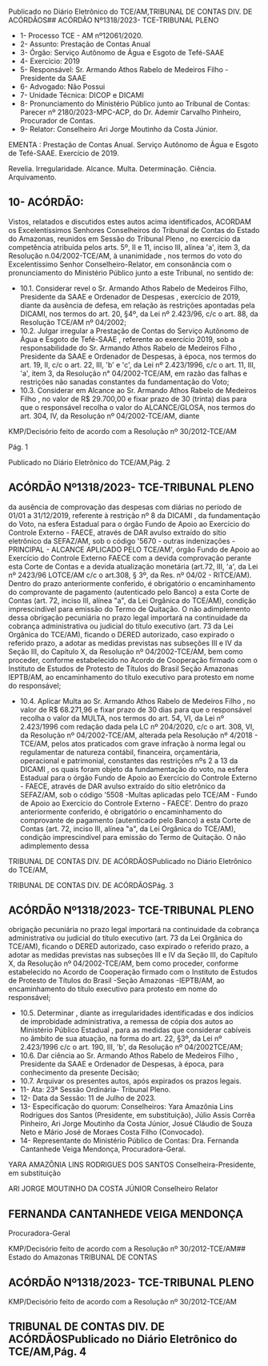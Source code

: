 Publicado  no  Diário  Eletrônico do TCE/AM,TRIBUNAL DE CONTAS DIV. DE ACÓRDÃOS## ACÓRDÃO Nº1318/2023- TCE-TRIBUNAL PLENO

- 1-  Processo TCE - AM nº12061/2020.
- 2- Assunto: Prestação de Contas Anual
- 3- Órgão: Serviço Autônomo de Água e Esgoto de Tefé-SAAE
- 4- Exercício: 2019
- 5- Responsável: Sr. Armando Athos Rabelo de Medeiros Filho - Presidente da SAAE
- 6- Advogado: Não Possui
- 7- Unidade Técnica: DICOP e DICAMI
- 8- Pronunciamento  do  Ministério  Público  junto  ao  Tribunal  de  Contas: Parecer  nº 2180/2023-MPC-ACP, do Dr. Ademir Carvalho Pinheiro, Procurador de Contas.
- 9- Relator: Conselheiro Ari Jorge Moutinho da Costa Júnior.

EMENTA : Prestação de Contas Anual. Serviço Autônomo de Água e Esgoto de Tefé-SAAE. Exercício de 2019.

Revelia. Irregularidade. Alcance. Multa. Determinação. Ciência. Arquivamento.

## 10-  ACÓRDÃO:

Vistos, relatados e discutidos estes autos acima identificados, ACORDAM os Excelentíssimos Senhores Conselheiros do Tribunal de Contas do Estado do Amazonas, reunidos em Sessão do Tribunal Pleno , no exercício da competência atribuída pelos arts. 5º, II e 11, inciso III, alínea 'a', item 3, da Resolução n.04/2002-TCE/AM, à unanimidade , nos termos do voto do Excelentíssimo Senhor Conselheiro-Relator, em consonância com o pronunciamento do Ministério Público junto a este Tribunal, no sentido de:

- 10.1. Considerar  revel o  Sr.  Armando  Athos  Rabelo  de  Medeiros Filho, Presidente da SAAE e Ordenador de Despesas ,  exercício de  2019,  diante  da  ausência  de  defesa,  em  relação  às  restrições apontadas  pela  DICAMI,  nos  termos  do  art.  20,  §4º,  da  Lei  nº 2.423/96, c/c o art. 88, da Resolução TCE/AM nº 04/2002;
- 10.2. Julgar irregular a Prestação de Contas do Serviço Autônomo de Água e Esgoto de Tefé-SAAE ,  referente ao exercício 2019, sob a responsabilidade  do Sr.  Armando  Athos  Rabelo  de  Medeiros Filho , Presidente da SAAE e Ordenador de Despesas, à época, nos termos do art. 19, II, c/c o art. 22, III, 'b' e 'c', da Lei nº 2.423/1996, c/c o art. 11, III, 'a', item 3, da Resolução n° 04/2002-TCE/AM, em razão das falhas e restrições não sanadas constantes da fundamentação do Voto;
- 10.3. Considerar  em  Alcance ao Sr. Armando  Athos  Rabelo  de Medeiros Filho , no valor de R$ 29.700,00 e fixar prazo de 30 (trinta) dias para que o responsável recolha o valor do ALCANCE/GLOSA, nos termos do art. 304, IV, da Resolução nº 04/2002-TCE/AM, diante

KMP/Decisório feito de acordo com a Resolução nº 30/2012-TCE/AM

Pág. 1

Publicado  no  Diário  Eletrônico do TCE/AM,Pág. 2

## ACÓRDÃO Nº1318/2023- TCE-TRIBUNAL PLENO

da ausência de comprovação das despesas com diárias no período de  01/01  a  31/12/2019,  referente  à restrição  nº  8  da  DICAMI ,  da fundamentação do Voto, na esfera Estadual para o órgão Fundo de Apoio ao Exercício do Controle Externo - FAECE, através de DAR avulso extraído do sítio eletrônico da SEFAZ/AM, sob o código '5670 - outras indenizações - PRINCIPAL - ALCANCE APLICADO PELO TCE/AM', órgão Fundo de Apoio ao Exercício do Controle Externo FAECE com a devida comprovação perante esta Corte de Contas e a devida atualização monetária (art.72, III, 'a', da Lei nº 2423/96 LOTCE/AM  c/c  o  art.308,  §  3º,  da  Res.  nº  04/02  -  RITCE/AM). Dentro do prazo anteriormente conferido, é obrigatório o encaminhamento do comprovante de pagamento (autenticado pelo Banco) a esta Corte de Contas (art. 72, inciso III, alínea "a", da Lei Orgânica  do  TCE/AM),  condição  imprescindível  para  emissão  do Termo de Quitação. O não adimplemento dessa obrigação pecuniária  no  prazo  legal  importará  na  continuidade  da  cobrança administrativa ou judicial do título executivo (art. 73 da Lei Orgânica do TCE/AM), ficando o DERED autorizado, caso expirado o referido prazo,  a  adotar  as  medidas  previstas  nas  subseções  III  e  IV  da Seção  III,  do  Capítulo  X,  da  Resolução  nº  04/2002-TCE/AM,  bem como  proceder,  conforme  estabelecido  no  Acordo  de  Cooperação firmado com o Instituto de Estudos de Protesto de Títulos do Brasil Seção Amazonas  IEPTB/AM, ao encaminhamento do título executivo para protesto em nome do responsável;

- 10.4. Aplicar Multa ao Sr. Armando Athos Rabelo de Medeiros Filho , no  valor  de  R$  68.271,96  e  fixar  prazo  de  30  dias  para  que  o responsável recolha o valor da MULTA, nos termos do art. 54, VI, da Lei nº 2.423/1996 com redação dada pela LC nº 204/2020, c/c o art. 308, VI, da Resolução nº 04/2002-TCE/AM, alterada pela Resolução nº  4/2018  -  TCE/AM,  pelos  atos  praticados  com  grave  infração  à norma  legal ou regulamentar de natureza contábil, financeira, orçamentária, operacional e patrimonial, constantes das restrições nºs 2 a 13 da DICAMI , os quais foram objeto da fundamentação do voto, na esfera Estadual para o órgão Fundo de Apoio ao Exercício do Controle Externo - FAECE, através de DAR avulso extraído do sítio eletrônico da SEFAZ/AM,  sob  o  código  '5508 -Multas aplicadas pelo TCE/AM - Fundo de Apoio ao Exercício do Controle Externo  -  FAECE'.  Dentro  do  prazo  anteriormente  conferido,  é obrigatório o encaminhamento  do  comprovante  de  pagamento (autenticado pelo Banco) a esta Corte de Contas (art. 72, inciso III, alínea  "a",  da  Lei  Orgânica  do  TCE/AM),  condição  imprescindível para  emissão  do  Termo  de  Quitação.  O  não  adimplemento  dessa

TRIBUNAL DE CONTAS DIV. DE ACÓRDÃOSPublicado  no  Diário  Eletrônico do TCE/AM,

TRIBUNAL DE CONTAS DIV. DE ACÓRDÃOSPág. 3

## ACÓRDÃO Nº1318/2023- TCE-TRIBUNAL PLENO

obrigação  pecuniária  no  prazo  legal  importará  na  continuidade  da cobrança administrativa ou judicial do título executivo (art. 73 da Lei Orgânica do TCE/AM), ficando o DERED autorizado, caso expirado o referido prazo, a adotar as medidas previstas nas subseções III e IV da Seção III, do Capítulo X, da Resolução nº 04/2002-TCE/AM, bem como proceder, conforme estabelecido no Acordo de Cooperação  firmado  com  o  Instituto  de  Estudos  de  Protesto  de Títulos do Brasil -Seção Amazonas -IEPTB/AM, ao encaminhamento  do  título  executivo  para  protesto  em  nome  do responsável;

- 10.5. Determinar , diante as irregularidades identificadas e dos indícios de improbidade  administrativa,  a remessa  de  cópia  dos  autos  ao Ministério  Público  Estadual , para  as  medidas  que  considerar cabíveis no âmbito de sua atuação, na forma do art. 22, §3º, da Lei nº  2.423/1996  c/c  o  art.  190,  III,  'b',  da  Resolução  nº  04/2002TCE/AM;
- 10.6. Dar  ciência ao Sr.  Armando  Athos  Rabelo  de  Medeiros  Filho , Presidente  da  SAAE  e  Ordenador  de  Despesas,  à  época,  para conhecimento da presente Decisão;
- 10.7. Arquivar os presentes autos, após expirados os prazos legais.
- 11-  Ata: 23ª Sessão Ordinária- Tribunal Pleno.
- 12-  Data da Sessão: 11 de Julho de 2023.
- 13-  Especificação  do  quorum: Conselheiros:  Yara  Amazônia  Lins  Rodrigues  dos Santos (Presidente, em substituição), Júlio Assis Corrêa Pinheiro, Ari Jorge Moutinho da Costa Júnior, Josué Cláudio de Souza Neto e Mário José de Moraes Costa Filho (Convocado).
- 14-  Representante do Ministério Público de Contas: Dra. Fernanda Cantanhede Veiga Mendonça, Procuradora-Geral.

YARA AMAZÔNIA LINS RODRIGUES DOS SANTOS Conselheira-Presidente, em substituição

ARI JORGE MOUTINHO DA COSTA JÚNIOR Conselheiro Relator

## FERNANDA CANTANHEDE VEIGA MENDONÇA

Procuradora-Geral

KMP/Decisório feito de acordo com a Resolução nº 30/2012-TCE/AM## Estado do Amazonas TRIBUNAL DE CONTAS

## ACÓRDÃO Nº1318/2023- TCE-TRIBUNAL PLENO

KMP/Decisório feito de acordo com a Resolução nº 30/2012-TCE/AM

## TRIBUNAL DE CONTAS DIV. DE ACÓRDÃOSPublicado  no  Diário  Eletrônico do TCE/AM,Pág. 4